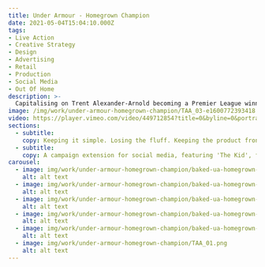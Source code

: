 ```yaml
---
title: Under Armour - Homegrown Champion
date: 2021-05-04T15:04:10.000Z
tags:
- Live Action
- Creative Strategy
- Design
- Advertising
- Retail
- Production
- Social Media
- Out Of Home
description: >-
  Capitalising on Trent Alexander-Arnold becoming a Premier League winner for the first time, this campaign defines him as an icon in his home city.
image: /img/work/under-armour-homegrown-champion/TAA_03-e1600772393418.png
video: https://player.vimeo.com/video/449712854?title=0&byline=0&portrait=0
sections:
  - subtitle:
    copy: Keeping it simple. Losing the fluff. Keeping the product front and centre. This campaign aimed to make Trent look statuesque to showcase Under Armour in a way that would make JD Sports consumers believe in the brand. We defined an iconic silhouette for Trent Alexander-Arnold and combined this with a powerful campaign message, 'Homegrown Champion'. Capturing content with Trent in various environments, we highlighted his character traits through single images. In-store, we used a variety of different pieces of powerful imagery in point of sale.
  - subtitle:
    copy: A campaign extension for social media, featuring 'The Kid', focuses on Trent’s journey as a homegrown talent - from growing up playing football on the streets to where he is now. Each scene is used to show the viewer a different attribute which the fan believes is crucial to the makeup of a Champion.
carousel:
  - image: img/work/under-armour-homegrown-champion/baked-ua-homegrown-champion-l-01.png
    alt: alt text
  - image: img/work/under-armour-homegrown-champion/baked-ua-homegrown-champion-s-01.png
    alt: alt text
  - image: img/work/under-armour-homegrown-champion/baked-ua-homegrown-champion-s-02.png
    alt: alt text
  - image: img/work/under-armour-homegrown-champion/baked-ua-homegrown-champion-s-03.png
    alt: alt text
  - image: img/work/under-armour-homegrown-champion/baked-ua-homegrown-champion-s-04.png
    alt: alt text
  - image: img/work/under-armour-homegrown-champion/TAA_01.png
    alt: alt text
---
```

